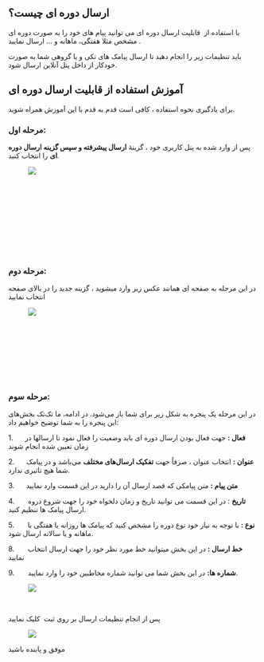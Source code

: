 <h2>ارسال دوره ای چیست؟</h2><p>با استفاده از&nbsp; قابلیت ارسال دوره ای می توانید پیام های خود را به صورت دوره ای مشخص مثلا هفتگی، ماهانه و ... ارسال نمایید .</p><p>باید تنظیمات زیر را انجام دهید تا ارسال پیامک های تکی و یا گروهی شما به صورت خودکار از داخل پنل آنلاین ارسال شود.</p><h2>آموزش استفاده از قابلیت ارسال دوره ای</h2><p>برای یادگیری نحوه استفاده&nbsp;، کافی است قدم به قدم با این آموزش همراه شوید.</p><h3><strong>مرحله اول:</strong></h3><p>پس از وارد شده به پنل کاربری خود ، گزینۀ&nbsp;<strong>ارسال پیشرفته و سپس گزینه ارسال دوره ای</strong>&nbsp;را انتخاب کنید.</p><figure class="image"><img src="https://matini.hubdesk.ir/content/editor/63f64b37-4cf9-4e0b-83b1-7e8a42920a42image.jpeg.jpeg"></figure><p>&nbsp;</p><h3>&nbsp;</h3><h3>&nbsp;</h3><h3>&nbsp;</h3><h3><strong>مرحله دوم:</strong></h3><p>در این مرحله به صفحه ای همانند عکس زیر وارد میشوید ، گزینه جدید را در بالای صفحه انتخاب نمایید</p><figure class="image"><img src="https://matini.hubdesk.ir/content/editor/1e7c82b8-cc07-4d91-88b1-02d0a4f371c1image.jpeg.jpeg"></figure><h3>&nbsp;</h3><h3>&nbsp;</h3><h3>&nbsp;</h3><h3><strong>مرحله سوم:</strong></h3><p>در این مرحله یک پنجره‌ به شکل زیر برای شما باز می‌شود. در ادامه، ما تک‌تک بخش‌های این پنجره را به شما توضیح خواهیم داد:</p><p>1.&nbsp; &nbsp; &nbsp;&nbsp;<strong>فعال :</strong>&nbsp;جهت فعال بودن ارسال دوره ای باید وضعیت را فعال نمود تا ارسالها در زمان تعیین شده انجام شوند</p><p>2.&nbsp;&nbsp;&nbsp;&nbsp;&nbsp; <strong>عنوان :</strong> انتخاب عنوان ، صرفاً جهت&nbsp;<strong>تفکیک ارسال‌های مختلف</strong>&nbsp;می‌باشد و در پیامک شما هیچ تاثیری ندارد.</p><p>3.&nbsp;&nbsp;&nbsp;&nbsp;&nbsp; <strong>متن پیام&nbsp;:</strong>&nbsp;متن پیامکی که قصد ارسال آن را دارید در این قسمت وارد نمایید</p><p>4.&nbsp;&nbsp;&nbsp;&nbsp;&nbsp;&nbsp;<strong> تاریخ</strong> : در این قسمت می توانید تاریخ و زمان دلخواه خود را جهت شروع دروه ارسال پیامک ها تنظیم کنید.</p><p>5.&nbsp;&nbsp;&nbsp;&nbsp;&nbsp;&nbsp;<strong> نوع :</strong>&nbsp;با توجه به نیاز خود نوع دوره را مشخص کنید که پیامک ها روزانه یا هفتگی یا ماهانه و یا سالانه ارسال شود.</p><p>8.&nbsp;&nbsp;&nbsp;&nbsp;&nbsp; <strong>&nbsp;خط ارسال :</strong>&nbsp;در این بخش میتوانید خط مورد نظر خود را جهت ارسال انتخاب نمایید</p><p>9.&nbsp;&nbsp;&nbsp;&nbsp;&nbsp; <strong>&nbsp;شماره ها:</strong>&nbsp;در این بخش شما می توانید شماره مخاطبین خود را وارد نمایید.</p><figure class="image"><img src="https://matini.hubdesk.ir/content/editor/c94ec1c7-5acf-4e68-8eff-b86522e69f6eimage.jpeg.jpeg"></figure><p>&nbsp;</p><p>پس از انجام تنظیمات ارسال بر روی ثبت&nbsp;&nbsp;کلیک نمایید</p><figure class="image"><img src="https://matini.hubdesk.ir/content/editor/f939c2a0-7f77-42f2-9864-ab4e527708a5image.jpeg.jpeg"></figure><p>موفق و پاینده باشید&nbsp;</p>